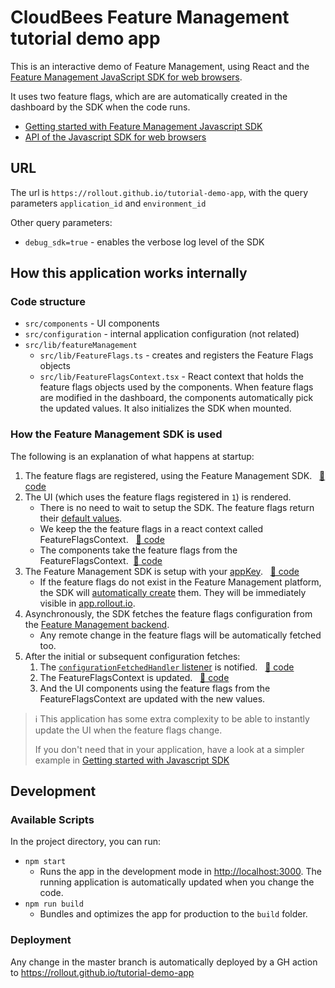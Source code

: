 # CloudBees Feature Management tutorial demo app

This is an interactive demo of Feature Management, using React and the [Feature Management JavaScript SDK for web browsers](https://www.npmjs.com/package/rox-browser).

It uses two feature flags, which are are automatically created in the dashboard by the SDK when the code runs. 

* [Getting started with Feature Management Javascript SDK](https://docs.cloudbees.com/docs/cloudbees-feature-management/latest/getting-started/javascript-sdk)
* [API of the Javascript SDK for web browsers](https://docs.cloudbees.com/docs/cloudbees-feature-management-api/latest/api-reference/javascript-browser-api)

## URL

The url is `https://rollout.github.io/tutorial-demo-app`, with the query parameters `application_id` and `environment_id`

Other query parameters:

- `debug_sdk=true` - enables the verbose log level of the SDK

## How this application works internally


### Code structure

- `src/components` - UI components
- `src/configuration` - internal application configuration (not related)
- `src/lib/featureManagement`
  - `src/lib/FeatureFlags.ts` - creates and registers the Feature Flags objects
  - `src/lib/FeatureFlagsContext.tsx` - React context that holds the feature flags objects used by the components. When feature flags are modified in the dashboard, the components automatically pick the updated values. It also initializes the SDK when mounted. 

### How the Feature Management SDK is used

The following is an explanation of what happens at startup:

1. The feature flags are registered, using the Feature Management SDK.  &nbsp; [:memo: code](https://github.com/rollout/tutorial-demo-app/blob/v0.0.1/src/configuration/FeatureFlags.ts#L3-L10)
2. The UI (which uses the feature flags registered in `1`) is rendered.
   * There is no need to wait to setup the SDK. The feature flags return their [default values](https://docs.cloudbees.com/docs/cloudbees-feature-management/latest/feature-flags/about-feature-flags#_default_values_of_flags).
   * We keep the the feature flags in a react context called FeatureFlagsContext. &nbsp; [:memo: code](https://github.com/rollout/tutorial-demo-app/blob/v0.0.1/src/context/FeatureFlagsContext.tsx#L55)
   * The components take the feature flags from the FeatureFlagsContext. &nbsp;[:memo: code](https://github.com/rollout/tutorial-demo-app/blob/v0.0.1/src/App.tsx#L25)
3. The Feature Management SDK is setup with your [appKey](https://docs.cloudbees.com/docs/cloudbees-feature-management/latest/getting-started/javascript-sdk). &nbsp; [:memo: code](https://github.com/rollout/tutorial-demo-app/blob/c9666184dc99330369a3130d77326025c2f3d021/src/context/FeatureFlagsContext.tsx#L67)
   * If the feature flags do not exist in the Feature Management platform, the SDK will [automatically create](https://docs.cloudbees.com/docs/cloudbees-feature-management/latest/feature-flags/creating-feature-flags) them. They will be immediately visible in [app.rollout.io](https://app.rollout.io).
4. Asynchronously, the SDK fetches the feature flags configuration from the [Feature Management backend](https://app.rollout.io).
   * Any remote change in the feature flags will be automatically fetched too.
5. After the initial or subsequent configuration fetches:
   1. The [`configurationFetchedHandler` listener](https://docs.cloudbees.com/docs/cloudbees-feature-management-api/latest/api-reference/javascript-browser-api#_configurationfetchedhandler) is notified. &nbsp; [:memo: code](https://github.com/rollout/tutorial-demo-app/blob/c9666184dc99330369a3130d77326025c2f3d021/src/context/FeatureFlagsContext.tsx#L69)
   2. The FeatureFlagsContext is updated. &nbsp; [:memo: code](https://github.com/rollout/tutorial-demo-app/blob/v0.0.1/src/context/FeatureFlagsContext.tsx#L44-L50)
   3. And the UI components using the feature flags from the FeatureFlagsContext are updated with the new values.

> :information_source: This application has some extra complexity to be able to instantly update the UI when the feature flags change. 
> 
> If you don't need that in your application, have a look at a simpler example in [Getting started with Javascript SDK](https://docs.cloudbees.com/docs/cloudbees-feature-management/latest/getting-started/javascript-sdk)

## Development

### Available Scripts

In the project directory, you can run:

* `npm start`
  * Runs the app in the development mode in [http://localhost:3000](http://localhost:3000). The running application is automatically updated when you change the code.
* `npm run build`
  * Bundles and optimizes the app for production to the `build` folder.

### Deployment

Any change in the master branch is automatically deployed by a GH action to https://rollout.github.io/tutorial-demo-app



 
